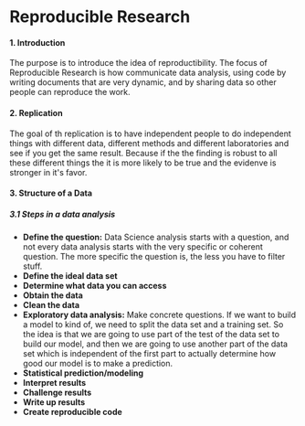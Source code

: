 # Reproducible Research

#### 1. Introduction

The purpose is to introduce the idea of reproductibility. The focus of Reproducible Research is how communicate data analysis, using code by writing documents that are very dynamic, and by sharing data so other people can reproduce the work.

#### 2. Replication

The goal of th replication is to have independent people to do independent things with different data, different methods and different laboratories and see if you get the same result. Because if the the finding is robust to all these different things the it is more likely to be true and the evidenve is stronger in it's favor.

#### 3. Structure of a Data 

##### 3.1 Steps in a data analysis
- <b>Define the question:</b> Data Science analysis starts with a question, and not every data analysis starts with the very specific or coherent question. The more specific the question is, the less you have to filter stuff.
- <b>Define the ideal data set</b>
- <b>Determine what data you can access</b>
- <b>Obtain the data</b>
- <b>Clean the data</b>
- <b>Exploratory data analysis:</b> Make concrete questions. If we want to build a model to kind of, we need to split the data set and a training set. So the idea is that we are going to use part of the test of the data set to build our model, and then we are going to use another part of the data set which is independent of the first part to actually determine how good our model is to make a prediction.
- <b>Statistical prediction/modeling</b>
- <b>Interpret results</b>
- <b>Challenge results</b>
- <b>Write up results</b>
- <b>Create reproducible code</b>

















